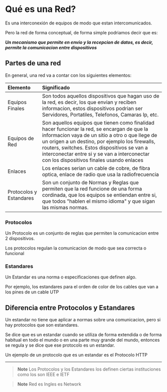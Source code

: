 # Qué es una Red?

Es una interconexión de equipos de modo que estan intercomunicados.

Pero la red de forma conceptual, de forma simple podriamos decir que es: 

***Un mecanismo que permite en envio y la recepcion de datos, es decir, permite la comunicacion entre dispositivos***

## Partes de una red

En general, una red va a contar con los siguientes elementos:

| Elemento | Significado|
|:-|:-|
| Equipos Finales | Son todos aquellos dispositivos que hagan uso de la red, es decir, los que envian y reciben informacion, estos dispositivos podrian ser Servidores, Portatiles, Telefonos, Camaras Ip, etc. |
| Equipos de Red | Son aquellos equipos que tienen como finalidad hacer funcionar la red, se encargan de que la informacion vaya de un sitio a otro o que llege de un origen a un destino, por ejemplo los firewalls, routers, switches. Estos dispositivos se van a interconectar entre si y se van a interconectar con los dispositivos finales usando enlaces|
| Enlaces | Los enlaces serian un cable de cobre, de fibra optica, enlace de radio que usa la radiofrecuencia|
| Protocolos y Estandares| Son un conjunto de Normas y Reglas que permiten que la red funcione de una forma cordinada, que los equipos se entiendan entre si, que todos "hablen el mismo idioma" y que sigan las mismas normas.|

### Protocolos

Un Protocolo es un conjunto de reglas que permiten la comunicacion entre 2 dispositivos.

Los protocolos regulan la comunicacion de modo que sea correcta o funcional

### Estandares

Un Estandar es una norma o especificaciones que definen algo.

Por ejemplo, los estandares para el orden de color de los cables que van a los pines de un cable UTP


## Diferencia entre Protocolos y Estandares

Un estandar no tiene que aplicar a normas sobre una comunicacion, pero si hay protocolos que son estandares.

Se dice que es un estandar cuando se utiliza de forma extendida o de forma habitual en todo el mundo o en una parte muy grande del mundo, entonces se regula y se dice que ese protocolo es un estandar.

Un ejemplo de un protocolo que es un estandar es el Protocolo HTTP

---

> **Note**
> Los Protocolos y los Estandares los definen ciertas instituciones como los son IEEE e IETF


> **Note**
> Red es Ingles es Network